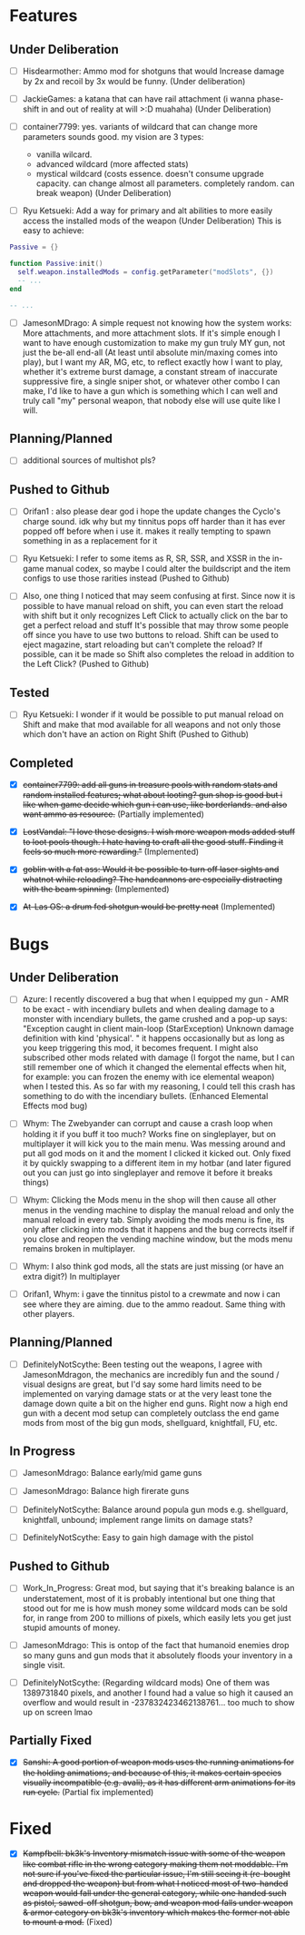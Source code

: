 
# Features

## Under Deliberation

- [ ] Hisdearmother: Ammo mod for shotguns that would Increase damage by 2x and recoil by 3x would be funny. (Under deliberation)

- [ ] JackieGames: a katana that can have rail attachment (i wanna phase-shift in and out of reality at will >:D muahaha) (Under Deliberation)

- [ ] container7799: yes. variants of wildcard that can change more parameters sounds good. my vision are 3 types:
  - vanilla wilcard.
  - advanced wildcard (more affected stats)
  - mystical wildcard (costs essence. doesn't consume upgrade capacity. can change almost all parameters. completely random. can break weapon)
  (Under Deliberation)

- [ ] Ryu Ketsueki: Add a way for primary and alt abilities to more easily access the installed mods of the weapon (Under Deliberation)
This is easy to achieve:
```lua
Passive = {}

function Passive:init()
  self.weapon.installedMods = config.getParameter("modSlots", {})
  -- ...
end

-- ...

```

- [ ] JamesonMDrago: A simple request not knowing how the system works: More attachments, and more attachment slots.
  If it's simple enough I want to have enough customization to make my gun truly MY gun, not just the be-all end-all (At least until absolute min/maxing comes into play), but I want my AR, MG, etc, to reflect exactly how I want to play, whether it's extreme burst damage, a constant stream of inaccurate suppressive fire, a single sniper shot, or whatever other combo I can make, I'd like to have a gun which is something which I can well and truly call "my" personal weapon, that nobody else will use quite like I will.


## Planning/Planned

- [ ] additional sources of multishot pls?

## Pushed to Github

- [ ] Orifan1 : also please dear god i hope the update changes the Cyclo's charge sound. idk why but my tinnitus pops off harder than it has ever popped off before when i use it. makes it really tempting to spawn something in as a replacement for it

- [ ] Ryu Ketsueki: I refer to some items as R, SR, SSR, and XSSR in the in-game manual codex, so maybe I could alter the buildscript and the item configs to use those rarities instead (Pushed to Github)

- [ ] Also, one thing I noticed that may seem confusing at first. Since now it is possible to have manual reload on shift, you can even start the reload with shift but it only recognizes Left Click to actually click on the bar to get a perfect reload and stuff
It's possible that may throw some people off since you have to use two buttons to reload. Shift can be used to eject magazine, start reloading but can't complete the reload? If possible, can it be made so Shift also completes the reload in addition to the Left Click? (Pushed to Github)


## Tested

- [ ] Ryu Ketsueki: I wonder if it would be possible to put manual reload on Shift and make that mod available for all weapons and not only those which don't have an action on Right Shift (Pushed to Github)

## Completed

- [x] ~~container7799: add all guns in treasure pools with random stats and random installed features; what about looting? gun shop is good but i like when game decide which gun i can use, like borderlands. and also want ammo as resource.~~ (Partially implemented)

- [x] ~~LostVandal: "I love these designs. I wish more weapon mods added stuff to loot pools though. I hate having to craft all the good stuff. Finding it feels so much more rewarding."~~ (Implemented) 

- [x] ~~goblin with a fat ass: Would it be possible to turn off laser sights and whatnot while reloading? The handcannons are especially distracting with the beam spinning.~~ (Implemented)

- [x] ~~At-Las OS: a drum fed shotgun would be pretty neat~~ (Implemented)

# Bugs

## Under Deliberation

- [ ] Azure: I recently discovered a bug that when I equipped my gun - AMR to be exact - with incendiary bullets and when dealing damage to a monster with incendiary bullets, the game crushed and a pop-up says: "Exception caught in client main-loop (StarException) Unknown damage definition with kind 'physical'. " it happens occasionally but as long as you keep triggering this mod, it becomes frequent. I might also subscribed other mods related with damage (I forgot the name, but I can still remember one of which it changed the elemental effects when hit, for example: you can frozen the enemy with ice elemental weapon) when I tested this. As so far with my reasoning, I could tell this crash has something to do with the incendiary bullets. (Enhanced Elemental Effects mod bug)

- [ ] Whym: The Zwebyander can corrupt and cause a crash loop when holding it if you buff it too much? Works fine on singleplayer, but on multiplayer it will kick you to the main menu. Was messing around and put all god mods on it and the moment I clicked it kicked out. Only fixed it by quickly swapping to a different item in my hotbar (and later figured out you can just go into singleplayer and remove it before it breaks things)

- [ ] Whym: Clicking the Mods menu in the shop will then cause all other menus in the vending machine to display the manual reload and only the manual reload in every tab. Simply avoiding the mods menu is fine, its only after clicking into mods that it happens and the bug corrects itself if you close and reopen the vending machine window, but the mods menu remains broken in multiplayer.

- [ ] Whym: I also think god mods, all the stats are just missing (or have an extra digit?) In multiplayer

- [ ] Orifan1, Whym: i gave the tinnitus pistol to a crewmate and now i can see where they are aiming. due to the ammo readout. Same thing with other players.

## Planning/Planned

- [ ] DefinitelyNotScythe: Been testing out the weapons, I agree with JamesonMdragon, the mechanics are incredibly fun and the sound / visual designs are great, but I'd say some hard limits need to be implemented on varying damage stats or at the very least tone the damage down quite a bit on the higher end guns. Right now a high end gun with a decent mod setup can completely outclass the end game mods from most of the big gun mods, shellguard, knightfall, FU, etc.

## In Progress

- [ ] JamesonMdrago: Balance early/mid game guns

- [ ] JamesonMdrago: Balance high firerate guns

- [ ] DefinitelyNotScythe: Balance around popula gun mods e.g. shellguard, knightfall, unbound; implement range limits on damage stats?

- [ ] DefinitelyNotScythe: Easy to gain high damage with the pistol

## Pushed to Github

- [ ] Work_In_Progress: Great mod, but saying that it's breaking balance is an understatement, most of it is probably intentional but one thing that stood out for me is how mush money some wildcard mods can be sold for, in range from 200 to millions of pixels, which easily lets you get just stupid amounts of money.

- [ ] JamesonMdrago: This is ontop of the fact that humanoid enemies drop so many guns and gun mods that it absolutely floods your inventory in a single visit.

- [ ] DefinitelyNotScythe: (Regarding wildcard mods) One of them was 1389731840 pixels, and another I found had a value so high it caused an overflow and would result in -237832423462138761... too much to show up on screen lmao

## Partially Fixed

- [x] ~~Sanshi: A good portion of weapon mods uses the running animations for the holding animations, and because of this, it makes certain species visually incompatible (e.g. avali), as it has different arm animations for its run cycle.~~ (Partial fix implemented)

# Fixed

- [x] ~~Kampfbell: bk3k's Inventory mismatch issue with some of the weapon like combat rifle in the wrong category making them not moddable. I'm not sure if you've fixed the particular issue, I'm still seeing it (re-bought and dropped the weapon) but from what I noticed most of two-handed weapon would fall under the general category, while one handed such as pistol, sawed-off shotgun, bow, and weapon mod falls under weapon & armor category on bk3k's inventory which makes the former not able to mount a mod.~~ (Fixed)